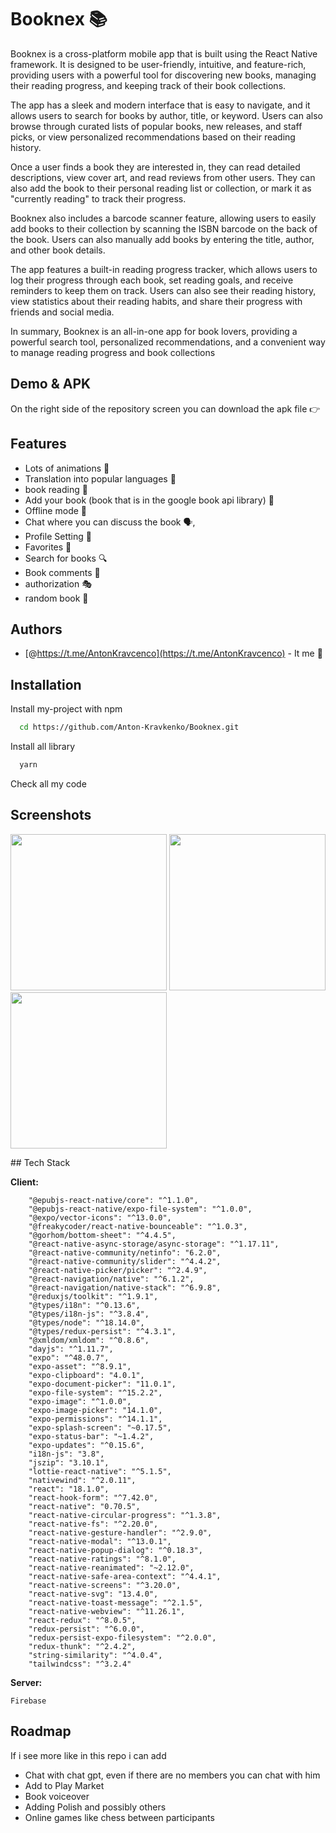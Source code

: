 
# Booknex 📚
Booknex is a cross-platform mobile app that is built using the React Native framework. It is designed to be user-friendly, intuitive, and feature-rich, providing users with a powerful tool for discovering new books, managing their reading progress, and keeping track of their book collections.

The app has a sleek and modern interface that is easy to navigate, and it allows users to search for books by author, title, or keyword. Users can also browse through curated lists of popular books, new releases, and staff picks, or view personalized recommendations based on their reading history.

Once a user finds a book they are interested in, they can read detailed descriptions, view cover art, and read reviews from other users. They can also add the book to their personal reading list or collection, or mark it as "currently reading" to track their progress.

Booknex also includes a barcode scanner feature, allowing users to easily add books to their collection by scanning the ISBN barcode on the back of the book. Users can also manually add books by entering the title, author, and other book details.

The app features a built-in reading progress tracker, which allows users to log their progress through each book, set reading goals, and receive reminders to keep them on track. Users can also see their reading history, view statistics about their reading habits, and share their progress with friends and social media.

In summary, Booknex is an all-in-one app for book lovers, providing a powerful search tool, personalized recommendations, and a convenient way to manage reading progress and book collections


## Demo & APK

On the right side of the repository screen you can download the apk file  👉


## Features

- Lots of animations 🥂
- Translation into popular languages 🚌
- book reading 📖
- Add your book (book that is in the google book api library) 🔌
- Offline mode 📴
- Chat where you can discuss the book 🗣,
- Profile Setting 🔐
- Favorites 💖
- Search for books 🔍
- Book comments 👨
- authorization 🎭
- random book 🌈


## Authors

- [@https://t.me/AntonKravcenco](https://t.me/AntonKravcenco) - It me 🤗


## Installation

Install my-project with npm

```bash
  cd https://github.com/Anton-Kravkenko/Booknex.git
```
Install all library
```bash
  yarn
```

 Check all my code  
## Screenshots
<p float="left">
<img src="/ezgif-3-0b6521d136.gif" width="250" height="250"/>
<img src="/ezgif-3-33cb9901cc.gif" width="250" height="250"/>
<img src="/ezgif-3-b4ff29f113.gif" width="250" height="250"/>
</p>
## Tech Stack

**Client:** 	

        "@epubjs-react-native/core": "^1.1.0", 
		"@epubjs-react-native/expo-file-system": "^1.0.0", 
		"@expo/vector-icons": "^13.0.0", 
		"@freakycoder/react-native-bounceable": "^1.0.3", 
		"@gorhom/bottom-sheet": "^4.4.5", 
		"@react-native-async-storage/async-storage": "^1.17.11",
		"@react-native-community/netinfo": "6.2.0",
		"@react-native-community/slider": "^4.4.2",
		"@react-native-picker/picker": "^2.4.9",
		"@react-navigation/native": "^6.1.2",
		"@react-navigation/native-stack": "^6.9.8",
		"@reduxjs/toolkit": "^1.9.1",
		"@types/i18n": "^0.13.6",
		"@types/i18n-js": "^3.8.4",
		"@types/node": "^18.14.0",
		"@types/redux-persist": "^4.3.1",
		"@xmldom/xmldom": "^0.8.6",
		"dayjs": "^1.11.7",
		"expo": "^48.0.7",
		"expo-asset": "^8.9.1",
		"expo-clipboard": "4.0.1",
		"expo-document-picker": "11.0.1",
		"expo-file-system": "^15.2.2",
		"expo-image": "^1.0.0",
		"expo-image-picker": "14.1.0",
		"expo-permissions": "^14.1.1",
		"expo-splash-screen": "~0.17.5",
		"expo-status-bar": "~1.4.2",
		"expo-updates": "^0.15.6",
		"i18n-js": "3.8",
		"jszip": "3.10.1",
		"lottie-react-native": "^5.1.5",
		"nativewind": "^2.0.11",
		"react": "18.1.0",
		"react-hook-form": "^7.42.0",
		"react-native": "0.70.5",
		"react-native-circular-progress": "^1.3.8",
		"react-native-fs": "^2.20.0",
		"react-native-gesture-handler": "^2.9.0",
		"react-native-modal": "^13.0.1",
		"react-native-popup-dialog": "^0.18.3",
		"react-native-ratings": "^8.1.0",
		"react-native-reanimated": "~2.12.0",
		"react-native-safe-area-context": "^4.4.1",
		"react-native-screens": "^3.20.0",
		"react-native-svg": "13.4.0",
		"react-native-toast-message": "^2.1.5",
		"react-native-webview": "^11.26.1",
		"react-redux": "^8.0.5",
		"redux-persist": "^6.0.0",
		"redux-persist-expo-filesystem": "^2.0.0",
		"redux-thunk": "^2.4.2",
		"string-similarity": "^4.0.4",
		"tailwindcss": "^3.2.4"

**Server:** 
    
    Firebase


## Roadmap
If i see more like in this repo i can add

- Chat with chat gpt, even if there are no members you can chat with him
- Add to Play Market 
- Book voiceover
- Adding Polish and possibly others 
- Online games like chess between participants

